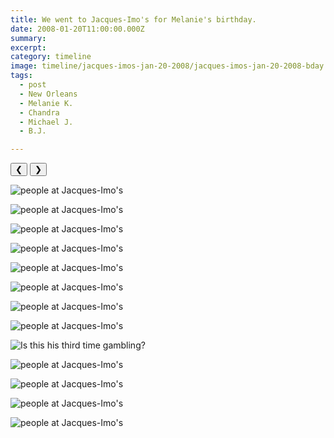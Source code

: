 ```yaml
---
title: We went to Jacques-Imo's for Melanie's birthday.
date: 2008-01-20T11:00:00.000Z
summary: 
excerpt: 
category: timeline
image: timeline/jacques-imos-jan-20-2008/jacques-imos-jan-20-2008-bday.jpg
tags:
  - post 
  - New Orleans
  - Melanie K.
  - Chandra
  - Michael J.
  - B.J.

---
```


<div id="viewport">
    <button id="buttonPrevious">&#10094;</button>
    <button id="buttonNext">&#10095;</button>

![people at Jacques-Imo's](/static/img/timeline/jacques-imos-jan-20-2008/jacques-imos-jan-20-2008-bday.jpg)

![people at Jacques-Imo's](/static/img/timeline/jacques-imos-jan-20-2008/jacques-imos-jan-20-2008-bj-and-scott.jpg)

![people at Jacques-Imo's](/static/img/timeline/jacques-imos-jan-20-2008/jacques-imos-jan-20-2008-c-&-B-#2.jpg)

![people at Jacques-Imo's](/static/img/timeline/jacques-imos-jan-20-2008/jacques-imos-jan-20-2008-c-&b.jpg)

![people at Jacques-Imo's](/static/img/timeline/jacques-imos-jan-20-2008/jacques-imos-jan-20-2008-class.jpg)

![people at Jacques-Imo's](/static/img/timeline/jacques-imos-jan-20-2008/jacques-imos-jan-20-2008-dave-r.jpg)

![people at Jacques-Imo's](/static/img/timeline/jacques-imos-jan-20-2008/jacques-imos-jan-20-2008-DV.jpg)

![people at Jacques-Imo's](/static/img/timeline/jacques-imos-jan-20-2008/jacques-imos-jan-20-2008-howl.jpg)

![Is this his third time gambling?](/static/img/timeline/jacques-imos-jan-20-2008/jacques-imos-jan-20-2008-is-this-his-first-time-gambling.jpg)

![people at Jacques-Imo's](/static/img/timeline/jacques-imos-jan-20-2008/jacques-imos-jan-20-2008-mania.jpg)

![people at Jacques-Imo's](/static/img/timeline/jacques-imos-jan-20-2008/jacques-imos-jan-20-2008-mjj.jpg)

![people at Jacques-Imo's](/static/img/timeline/jacques-imos-jan-20-2008/jacques-imos-jan-20-2008-chan-mj.jpg)

![people at Jacques-Imo's](/static/img/timeline/jacques-imos-jan-20-2008/jacques-imos-jan-20-2008-they-call-him-whitey.jpg)

</div>
<div id="caption"></div>